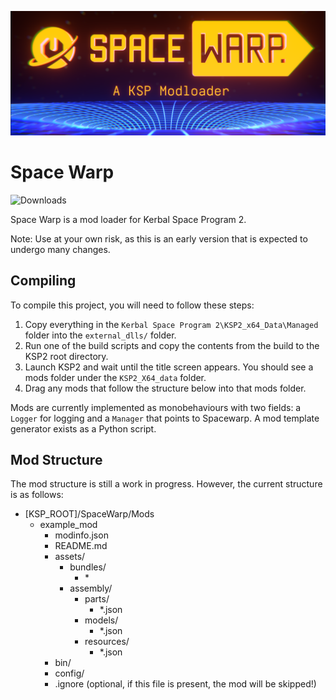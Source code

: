 ![Cool Banner](Cool_Banner.png)

# Space Warp
![Downloads](https://img.shields.io/github/downloads/X606/SpaceWarp/latest/total.svg?label=%E2%A4%93Download&style=plastic)

Space Warp is a mod loader for Kerbal Space Program 2.

Note: Use at your own risk, as this is an early version that is expected to undergo many changes.

## Compiling

To compile this project, you will need to follow these steps:

1. Copy everything in the ``Kerbal Space Program 2\KSP2_x64_Data\Managed`` folder into the ``external_dlls/`` folder.
2. Run one of the build scripts and copy the contents from the build to the KSP2 root directory.
3. Launch KSP2 and wait until the title screen appears. You should see a mods folder under the `KSP2_X64_data` folder.
4. Drag any mods that follow the structure below into that mods folder.

Mods are currently implemented as monobehaviours with two fields: a `Logger` for logging and a `Manager` that points to Spacewarp. A mod template generator exists as a Python script.

## Mod Structure

The mod structure is still a work in progress. However, the current structure is as follows:

* [KSP_ROOT]/SpaceWarp/Mods
  * example_mod
    * modinfo.json
    * README.md
    * assets/
      * bundles/
        * \*
      * assembly/
        * parts/
            * *.json
        * models/
            * *.json
        * resources/
            * *.json
    * bin/
    * config/
    * .ignore (optional, if this file is present, the mod will be skipped!)
